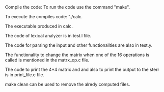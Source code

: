 Compile  the code: To run the code use the command "make".

To execute the compiles code: "./calc.

The executable produced in calc.

The code of lexical analyzer is in test.l file.

The code for parsing the input and other functionalities are also in test.y.

The functionality to change the matrix when one of the 16 operations is called is mentioned in the matrx_op.c file.

The code to print the 4*4 matrix and and also to print the output to the sterr is in print_file.c file.

make clean can be used to remove the alredy computed files.

